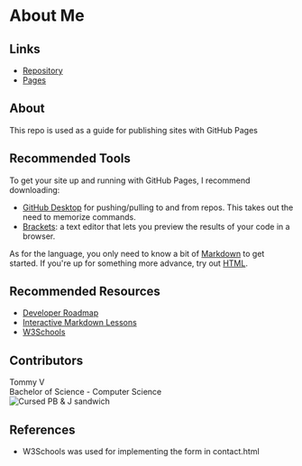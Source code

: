 # About Me

## Links
* [Repository](https://github.com/S531823/about-me)
* [Pages](https://s531823.github.io/about-me/)

## About
This repo is used as a guide for publishing sites with GitHub Pages

## Recommended Tools
To get your site up and running with GitHub Pages, I recommend downloading:  
* [GitHub Desktop](https://desktop.github.com/) for pushing/pulling to and from repos. This takes out the need to memorize commands.  
* [Brackets](http://brackets.io/): a text editor that lets you preview the results of your code in a browser.  

As for the language, you only need to know a bit of [Markdown](https://www.markdownguide.org/getting-started/) to get started. If you're up for something more advance, try out [HTML](https://www.w3schools.com/html/html_intro.asp).

## Recommended Resources
* [Developer Roadmap](https://github.com/kamranahmedse/developer-roadmap)
* [Interactive Markdown Lessons](https://www.markdowntutorial.com/)
* [W3Schools](https://www.w3schools.com/)

## Contributors
Tommy V  
Bachelor of Science - Computer Science  
![Cursed PB & J sandwich](Cursed_PBJ.jpg "Cursed PB&J")

## References
* W3Schools was used for implementing the form in contact.html
